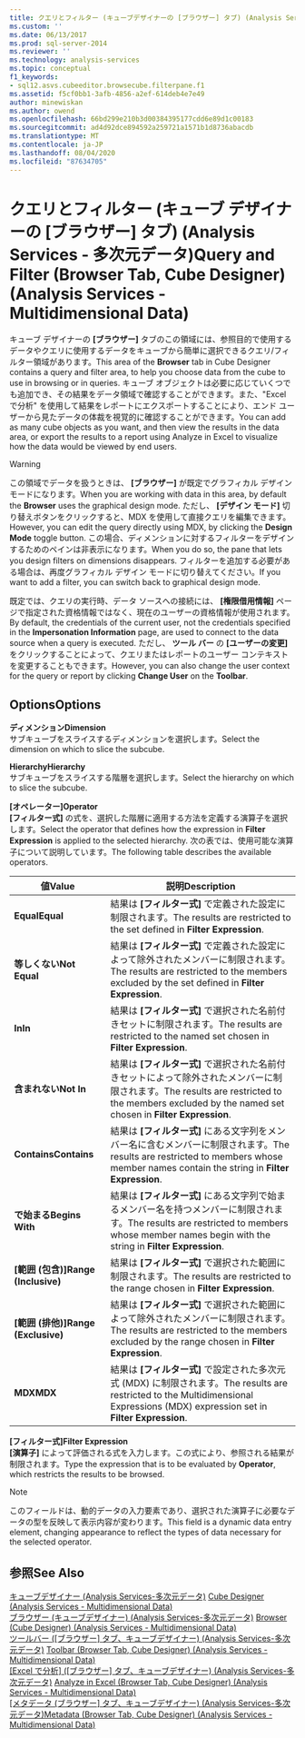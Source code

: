 ```yaml
---
title: クエリとフィルター (キューブデザイナーの [ブラウザー] タブ) (Analysis Services-多次元データ) |Microsoft Docs
ms.custom: ''
ms.date: 06/13/2017
ms.prod: sql-server-2014
ms.reviewer: ''
ms.technology: analysis-services
ms.topic: conceptual
f1_keywords:
- sql12.asvs.cubeeditor.browsecube.filterpane.f1
ms.assetid: f5cf0bb1-3afb-4856-a2ef-614deb4e7e49
author: minewiskan
ms.author: owend
ms.openlocfilehash: 66bd299e210b3d00384395177cdd6e89d1c00183
ms.sourcegitcommit: ad4d92dce894592a259721a1571b1d8736abacdb
ms.translationtype: MT
ms.contentlocale: ja-JP
ms.lasthandoff: 08/04/2020
ms.locfileid: "87634705"
---
```

# <a name="query-and-filter-browser-tab-cube-designer-analysis-services---multidimensional-data"></a><span data-ttu-id="ecb57-102">クエリとフィルター (キューブ デザイナーの [ブラウザー] タブ) (Analysis Services - 多次元データ)</span><span class="sxs-lookup"><span data-stu-id="ecb57-102">Query and Filter (Browser Tab, Cube Designer) (Analysis Services - Multidimensional Data)</span></span>
  <span data-ttu-id="ecb57-103">キューブ デザイナーの **[ブラウザー]** タブのこの領域には、参照目的で使用するデータやクエリに使用するデータをキューブから簡単に選択できるクエリ/フィルター領域があります。</span><span class="sxs-lookup"><span data-stu-id="ecb57-103">This area of the **Browser** tab in Cube Designer contains a query and filter area, to help you choose data from the cube to use in browsing or in queries.</span></span> <span data-ttu-id="ecb57-104">キューブ オブジェクトは必要に応じていくつでも追加でき、その結果をデータ領域で確認することができます。また、"Excel で分析" を使用して結果をレポートにエクスポートすることにより、エンド ユーザーから見たデータの体裁を視覚的に確認することができます。</span><span class="sxs-lookup"><span data-stu-id="ecb57-104">You can add as many cube objects as you want, and then view the results in the data area, or export the results to a report using Analyze in Excel to visualize how the data would be viewed by end users.</span></span>  
  
> [!WARNING]  
>  <span data-ttu-id="ecb57-105">この領域でデータを扱うときは、 **[ブラウザー]** が既定でグラフィカル デザイン モードになります。</span><span class="sxs-lookup"><span data-stu-id="ecb57-105">When you are working with data in this area, by default the **Browser** uses the graphical design mode.</span></span> <span data-ttu-id="ecb57-106">ただし、 **[デザイン モード]** 切り替えボタンをクリックすると、MDX を使用して直接クエリを編集できます。</span><span class="sxs-lookup"><span data-stu-id="ecb57-106">However, you can edit the query directly using MDX, by clicking the **Design Mode** toggle button.</span></span> <span data-ttu-id="ecb57-107">この場合、ディメンションに対するフィルターをデザインするためのペインは非表示になります。</span><span class="sxs-lookup"><span data-stu-id="ecb57-107">When you do so, the pane that lets you design filters on dimensions disappears.</span></span> <span data-ttu-id="ecb57-108">フィルターを追加する必要がある場合は、再度グラフィカル デザイン モードに切り替えてください。</span><span class="sxs-lookup"><span data-stu-id="ecb57-108">If you want to add a filter, you can switch back to graphical design mode.</span></span>  
  
 <span data-ttu-id="ecb57-109">既定では、クエリの実行時、データ ソースへの接続には、 **[権限借用情報]** ページで指定された資格情報ではなく、現在のユーザーの資格情報が使用されます。</span><span class="sxs-lookup"><span data-stu-id="ecb57-109">By default, the credentials of the current user, not the credentials specified in the **Impersonation Information** page, are used to connect to the data source when a query is executed.</span></span> <span data-ttu-id="ecb57-110">ただし、 **ツール バー** の **[ユーザーの変更]** をクリックすることによって、クエリまたはレポートのユーザー コンテキストを変更することもできます。</span><span class="sxs-lookup"><span data-stu-id="ecb57-110">However, you can also change the user context for the query or report by clicking **Change User** on the **Toolbar**.</span></span>  
  
## <a name="options"></a><span data-ttu-id="ecb57-111">Options</span><span class="sxs-lookup"><span data-stu-id="ecb57-111">Options</span></span>  
 <span data-ttu-id="ecb57-112">**ディメンション**</span><span class="sxs-lookup"><span data-stu-id="ecb57-112">**Dimension**</span></span>  
 <span data-ttu-id="ecb57-113">サブキューブをスライスするディメンションを選択します。</span><span class="sxs-lookup"><span data-stu-id="ecb57-113">Select the dimension on which to slice the subcube.</span></span>  
  
 <span data-ttu-id="ecb57-114">**Hierarchy**</span><span class="sxs-lookup"><span data-stu-id="ecb57-114">**Hierarchy**</span></span>  
 <span data-ttu-id="ecb57-115">サブキューブをスライスする階層を選択します。</span><span class="sxs-lookup"><span data-stu-id="ecb57-115">Select the hierarchy on which to slice the subcube.</span></span>  
  
 <span data-ttu-id="ecb57-116">**[オペレーター]**</span><span class="sxs-lookup"><span data-stu-id="ecb57-116">**Operator**</span></span>  
 <span data-ttu-id="ecb57-117">**[フィルター式]** の式を、選択した階層に適用する方法を定義する演算子を選択します。</span><span class="sxs-lookup"><span data-stu-id="ecb57-117">Select the operator that defines how the expression in **Filter Expression** is applied to the selected hierarchy.</span></span> <span data-ttu-id="ecb57-118">次の表では、使用可能な演算子について説明しています。</span><span class="sxs-lookup"><span data-stu-id="ecb57-118">The following table describes the available operators.</span></span>  
  
|<span data-ttu-id="ecb57-119">値</span><span class="sxs-lookup"><span data-stu-id="ecb57-119">Value</span></span>|<span data-ttu-id="ecb57-120">説明</span><span class="sxs-lookup"><span data-stu-id="ecb57-120">Description</span></span>|  
|-----------|-----------------|  
|<span data-ttu-id="ecb57-121">**Equal**</span><span class="sxs-lookup"><span data-stu-id="ecb57-121">**Equal**</span></span>|<span data-ttu-id="ecb57-122">結果は **[フィルター式]** で定義された設定に制限されます。</span><span class="sxs-lookup"><span data-stu-id="ecb57-122">The results are restricted to the set defined in **Filter Expression**.</span></span>|  
|<span data-ttu-id="ecb57-123">**等しくない**</span><span class="sxs-lookup"><span data-stu-id="ecb57-123">**Not Equal**</span></span>|<span data-ttu-id="ecb57-124">結果は **[フィルター式]** で定義された設定によって除外されたメンバーに制限されます。</span><span class="sxs-lookup"><span data-stu-id="ecb57-124">The results are restricted to the members excluded by the set defined in **Filter Expression**.</span></span>|  
|<span data-ttu-id="ecb57-125">**In**</span><span class="sxs-lookup"><span data-stu-id="ecb57-125">**In**</span></span>|<span data-ttu-id="ecb57-126">結果は **[フィルター式]** で選択された名前付きセットに制限されます。</span><span class="sxs-lookup"><span data-stu-id="ecb57-126">The results are restricted to the named set chosen in **Filter Expression**.</span></span>|  
|<span data-ttu-id="ecb57-127">**含まれない**</span><span class="sxs-lookup"><span data-stu-id="ecb57-127">**Not In**</span></span>|<span data-ttu-id="ecb57-128">結果は **[フィルター式]** で選択された名前付きセットによって除外されたメンバーに制限されます。</span><span class="sxs-lookup"><span data-stu-id="ecb57-128">The results are restricted to the members excluded by the named set chosen in **Filter Expression**.</span></span>|  
|<span data-ttu-id="ecb57-129">**Contains**</span><span class="sxs-lookup"><span data-stu-id="ecb57-129">**Contains**</span></span>|<span data-ttu-id="ecb57-130">結果は **[フィルター式]** にある文字列をメンバー名に含むメンバーに制限されます。</span><span class="sxs-lookup"><span data-stu-id="ecb57-130">The results are restricted to members whose member names contain the string in **Filter Expression**.</span></span>|  
|<span data-ttu-id="ecb57-131">**で始まる**</span><span class="sxs-lookup"><span data-stu-id="ecb57-131">**Begins With**</span></span>|<span data-ttu-id="ecb57-132">結果は **[フィルター式]** にある文字列で始まるメンバー名を持つメンバーに制限されます。</span><span class="sxs-lookup"><span data-stu-id="ecb57-132">The results are restricted to members whose member names begin with the string in **Filter Expression**.</span></span>|  
|<span data-ttu-id="ecb57-133">**[範囲 (包含)]**</span><span class="sxs-lookup"><span data-stu-id="ecb57-133">**Range (Inclusive)**</span></span>|<span data-ttu-id="ecb57-134">結果は **[フィルター式]** で選択された範囲に制限されます。</span><span class="sxs-lookup"><span data-stu-id="ecb57-134">The results are restricted to the range chosen in **Filter Expression**.</span></span>|  
|<span data-ttu-id="ecb57-135">**[範囲 (排他)]**</span><span class="sxs-lookup"><span data-stu-id="ecb57-135">**Range (Exclusive)**</span></span>|<span data-ttu-id="ecb57-136">結果は **[フィルター式]** で選択された範囲によって除外されたメンバーに制限されます。</span><span class="sxs-lookup"><span data-stu-id="ecb57-136">The results are restricted to the members excluded by the range chosen in **Filter Expression**.</span></span>|  
|<span data-ttu-id="ecb57-137">**MDX**</span><span class="sxs-lookup"><span data-stu-id="ecb57-137">**MDX**</span></span>|<span data-ttu-id="ecb57-138">結果は **[フィルター式]** で設定された多次元式 (MDX) に制限されます。</span><span class="sxs-lookup"><span data-stu-id="ecb57-138">The results are restricted to the Multidimensional Expressions (MDX) expression set in **Filter Expression**.</span></span>|  
  
 <span data-ttu-id="ecb57-139">**[フィルター式]**</span><span class="sxs-lookup"><span data-stu-id="ecb57-139">**Filter Expression**</span></span>  
 <span data-ttu-id="ecb57-140">**[演算子]** によって評価される式を入力します。この式により、参照される結果が制限されます。</span><span class="sxs-lookup"><span data-stu-id="ecb57-140">Type the expression that is to be evaluated by **Operator**, which restricts the results to be browsed.</span></span>  
  
> [!NOTE]  
>  <span data-ttu-id="ecb57-141">このフィールドは、動的データの入力要素であり、選択された演算子に必要なデータの型を反映して表示内容が変わります。</span><span class="sxs-lookup"><span data-stu-id="ecb57-141">This field is a dynamic data entry element, changing appearance to reflect the types of data necessary for the selected operator.</span></span>  
  
## <a name="see-also"></a><span data-ttu-id="ecb57-142">参照</span><span class="sxs-lookup"><span data-stu-id="ecb57-142">See Also</span></span>  
 <span data-ttu-id="ecb57-143">[キューブデザイナー &#40;Analysis Services-多次元データ&#41;](cube-designer-analysis-services-multidimensional-data.md) </span><span class="sxs-lookup"><span data-stu-id="ecb57-143">[Cube Designer &#40;Analysis Services - Multidimensional Data&#41;](cube-designer-analysis-services-multidimensional-data.md) </span></span>  
 <span data-ttu-id="ecb57-144">[ブラウザー &#40;キューブデザイナー&#41; &#40;Analysis Services-多次元データ&#41;](browser-cube-designer-analysis-services-multidimensional-data.md) </span><span class="sxs-lookup"><span data-stu-id="ecb57-144">[Browser &#40;Cube Designer&#41; &#40;Analysis Services - Multidimensional Data&#41;](browser-cube-designer-analysis-services-multidimensional-data.md) </span></span>  
 <span data-ttu-id="ecb57-145">[ツールバー &#40;[ブラウザー] タブ、キューブデザイナー&#41; &#40;Analysis Services-多次元データ&#41;](toolbar-browser-tab-cube-designer-analysis-services-multidimensional-data.md) </span><span class="sxs-lookup"><span data-stu-id="ecb57-145">[Toolbar &#40;Browser Tab, Cube Designer&#41; &#40;Analysis Services - Multidimensional Data&#41;](toolbar-browser-tab-cube-designer-analysis-services-multidimensional-data.md) </span></span>  
 <span data-ttu-id="ecb57-146">[[Excel で分析] &#40;[ブラウザー] タブ、キューブデザイナー&#41; &#40;Analysis Services-多次元データ&#41;](analyze-in-excel-browser-cube-designer-analysis-services-multidimensional-data.md) </span><span class="sxs-lookup"><span data-stu-id="ecb57-146">[Analyze in Excel &#40;Browser Tab, Cube Designer&#41; &#40;Analysis Services - Multidimensional Data&#41;](analyze-in-excel-browser-cube-designer-analysis-services-multidimensional-data.md) </span></span>  
 <span data-ttu-id="ecb57-147">[[メタデータ &#40;ブラウザー] タブ、キューブデザイナー&#41; &#40;Analysis Services-多次元データ&#41;](metadata-browser-tab-cube-designer-analysis-services-multidimensional-data.md)</span><span class="sxs-lookup"><span data-stu-id="ecb57-147">[Metadata &#40;Browser Tab, Cube Designer&#41; &#40;Analysis Services - Multidimensional Data&#41;](metadata-browser-tab-cube-designer-analysis-services-multidimensional-data.md)</span></span>  
  
  
